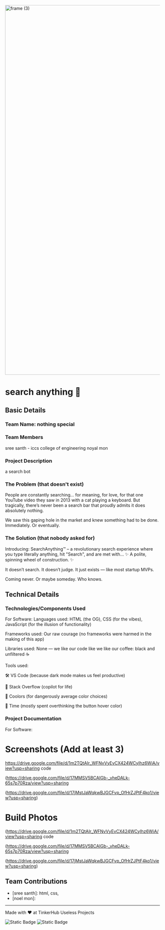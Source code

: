 <img width="3188" height="1202" alt="frame (3)" src="https://github.com/user-attachments/assets/517ad8e9-ad22-457d-9538-a9e62d137cd7" />


# search anything 🎯


## Basic Details
### Team Name: nothing special


### Team Members
 sree santh - iccs college of engineering
 noyal mon 


### Project Description
a search bot

### The Problem (that doesn't exist)
People are constantly searching... for meaning, for love, for that one YouTube video they saw in 2013 with a cat playing a keyboard.
But tragically, there’s never been a search bar that proudly admits it does absolutely nothing.

We saw this gaping hole in the market and knew something had to be done. Immediately. Or eventually.
### The Solution (that nobody asked for)
Introducing: SearchAnything™ – a revolutionary search experience where you type literally anything, hit "Search", and are met with...
✨ A polite, spinning wheel of construction. ✨

It doesn’t search. It doesn’t judge.
It just exists — like most startup MVPs.

Coming never. Or maybe someday. Who knows.


## Technical Details
### Technologies/Components Used
For Software:
Languages used: HTML (the OG), CSS (for the vibes), JavaScript (for the illusion of functionality)

Frameworks used: Our raw courage (no frameworks were harmed in the making of this app)

Libraries used: None — we like our code like we like our coffee: black and unfiltered ☕

Tools used:

🛠️ VS Code (because dark mode makes us feel productive)

🧠 Stack Overflow (copilot for life)

🎨 Coolors (for dangerously average color choices)

🐌 Time (mostly spent overthinking the button hover color)

### Project Documentation
For Software:

# Screenshots (Add at least 3)
https://drive.google.com/file/d/1m2TQtAIr_WFNvVyEvCX424WCyIhz6WiA/view?usp=sharing code

(https://drive.google.com/file/d/17MMSV5BCAIGb-_vheDALk-65s7p70Rza/view?usp=sharing 

(https://drive.google.com/file/d/17jMstJaWqkwBJGCFvp_OfHrZJPtF4ko1/view?usp=sharing)



# Build Photos

(https://drive.google.com/file/d/1m2TQtAIr_WFNvVyEvCX424WCyIhz6WiA/view?usp=sharing code

(https://drive.google.com/file/d/17MMSV5BCAIGb-_vheDALk-65s7p70Rza/view?usp=sharing 

(https://drive.google.com/file/d/17jMstJaWqkwBJGCFvp_OfHrZJPtF4ko1/view?usp=sharing)




## Team Contributions
- [sree santh]: html, css, 
- [noel mon]: 
---
Made with ❤️ at TinkerHub Useless Projects 

![Static Badge](https://img.shields.io/badge/TinkerHub-24?color=%23000000&link=https%3A%2F%2Fwww.tinkerhub.org%2F)
![Static Badge](https://img.shields.io/badge/UselessProjects--25-25?link=https%3A%2F%2Fwww.tinkerhub.org%2Fevents%2FQ2Q1TQKX6Q%2FUseless%2520Projects)



